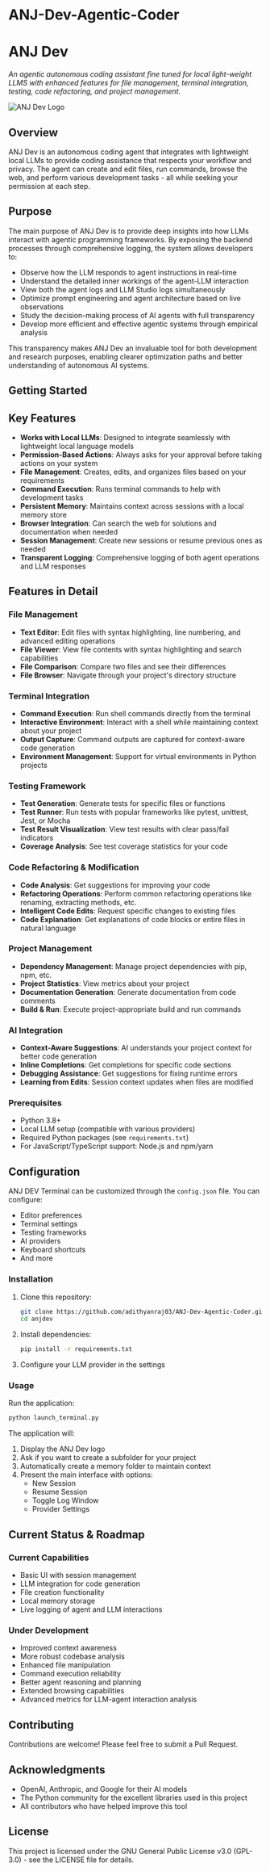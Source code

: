 # ANJ-Dev-Agentic-Coder

# ANJ Dev

*An agentic autonomous coding assistant fine tuned for local light-weight LLMS with enhanced features for file management, terminal integration, testing, code refactoring, and project management.*

![ANJ Dev Logo](logo.png)

## Overview

ANJ Dev is an autonomous coding agent that integrates with lightweight local LLMs to provide coding assistance that respects your workflow and privacy. The agent can create and edit files, run commands, browse the web, and perform various development tasks - all while seeking your permission at each step.

## Purpose

The main purpose of ANJ Dev is to provide deep insights into how LLMs interact with agentic programming frameworks. By exposing the backend processes through comprehensive logging, the system allows developers to:

- Observe how the LLM responds to agent instructions in real-time
- Understand the detailed inner workings of the agent-LLM interaction
- View both the agent logs and LLM Studio logs simultaneously
- Optimize prompt engineering and agent architecture based on live observations
- Study the decision-making process of AI agents with full transparency
- Develop more efficient and effective agentic systems through empirical analysis

This transparency makes ANJ Dev an invaluable tool for both development and research purposes, enabling clearer optimization paths and better understanding of autonomous AI systems.

## Getting Started
## Key Features

- **Works with Local LLMs**: Designed to integrate seamlessly with lightweight local language models
- **Permission-Based Actions**: Always asks for your approval before taking actions on your system
- **File Management**: Creates, edits, and organizes files based on your requirements
- **Command Execution**: Runs terminal commands to help with development tasks
- **Persistent Memory**: Maintains context across sessions with a local memory store
- **Browser Integration**: Can search the web for solutions and documentation when needed
- **Session Management**: Create new sessions or resume previous ones as needed
- **Transparent Logging**: Comprehensive logging of both agent operations and LLM responses


## Features in Detail

### File Management

- **Text Editor**: Edit files with syntax highlighting, line numbering, and advanced editing operations
- **File Viewer**: View file contents with syntax highlighting and search capabilities
- **File Comparison**: Compare two files and see their differences
- **File Browser**: Navigate through your project's directory structure

### Terminal Integration

- **Command Execution**: Run shell commands directly from the terminal
- **Interactive Environment**: Interact with a shell while maintaining context about your project
- **Output Capture**: Command outputs are captured for context-aware code generation
- **Environment Management**: Support for virtual environments in Python projects

### Testing Framework

- **Test Generation**: Generate tests for specific files or functions
- **Test Runner**: Run tests with popular frameworks like pytest, unittest, Jest, or Mocha
- **Test Result Visualization**: View test results with clear pass/fail indicators
- **Coverage Analysis**: See test coverage statistics for your code

### Code Refactoring & Modification

- **Code Analysis**: Get suggestions for improving your code
- **Refactoring Operations**: Perform common refactoring operations like renaming, extracting methods, etc.
- **Intelligent Code Edits**: Request specific changes to existing files
- **Code Explanation**: Get explanations of code blocks or entire files in natural language

### Project Management

- **Dependency Management**: Manage project dependencies with pip, npm, etc.
- **Project Statistics**: View metrics about your project
- **Documentation Generation**: Generate documentation from code comments
- **Build & Run**: Execute project-appropriate build and run commands

### AI Integration

- **Context-Aware Suggestions**: AI understands your project context for better code generation
- **Inline Completions**: Get completions for specific code sections
- **Debugging Assistance**: Get suggestions for fixing runtime errors
- **Learning from Edits**: Session context updates when files are modified

### Prerequisites

- Python 3.8+
- Local LLM setup (compatible with various providers)
- Required Python packages (see `requirements.txt`)
- For JavaScript/TypeScript support: Node.js and npm/yarn

## Configuration

ANJ DEV Terminal can be customized through the `config.json` file. You can configure:

- Editor preferences
- Terminal settings
- Testing frameworks
- AI providers
- Keyboard shortcuts
- And more


### Installation

1. Clone this repository:
   ```bash
   git clone https://github.com/adithyanraj03/ANJ-Dev-Agentic-Coder.git
   cd anjdev
   ```

2. Install dependencies:
   ```bash
   pip install -r requirements.txt
   ```

3. Configure your LLM provider in the settings

### Usage

Run the application:
```bash
python launch_terminal.py
```

The application will:
1. Display the ANJ Dev logo
2. Ask if you want to create a subfolder for your project
3. Automatically create a memory folder to maintain context
4. Present the main interface with options:
   - New Session
   - Resume Session
   - Toggle Log Window
   - Provider Settings

## Current Status & Roadmap

### Current Capabilities
- Basic UI with session management
- LLM integration for code generation
- File creation functionality
- Local memory storage
- Live logging of agent and LLM interactions

### Under Development
- Improved context awareness
- More robust codebase analysis
- Enhanced file manipulation
- Command execution reliability
- Better agent reasoning and planning
- Extended browsing capabilities
- Advanced metrics for LLM-agent interaction analysis

## Contributing

Contributions are welcome! Please feel free to submit a Pull Request.

## Acknowledgments

- OpenAI, Anthropic, and Google for their AI models
- The Python community for the excellent libraries used in this project
- All contributors who have helped improve this tool

## License

This project is licensed under the GNU General Public License v3.0 (GPL-3.0) - see the LICENSE file for details.



